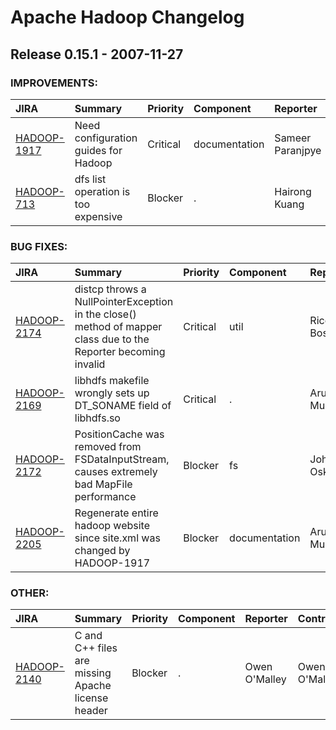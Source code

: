 
<!---
# Licensed to the Apache Software Foundation (ASF) under one
# or more contributor license agreements.  See the NOTICE file
# distributed with this work for additional information
# regarding copyright ownership.  The ASF licenses this file
# to you under the Apache License, Version 2.0 (the
# "License"); you may not use this file except in compliance
# with the License.  You may obtain a copy of the License at
#
#     http://www.apache.org/licenses/LICENSE-2.0
#
# Unless required by applicable law or agreed to in writing, software
# distributed under the License is distributed on an "AS IS" BASIS,
# WITHOUT WARRANTIES OR CONDITIONS OF ANY KIND, either express or implied.
# See the License for the specific language governing permissions and
# limitations under the License.
-->
# Apache Hadoop Changelog

## Release 0.15.1 - 2007-11-27



### IMPROVEMENTS:

| JIRA | Summary | Priority | Component | Reporter | Contributor |
|:---- |:---- | :--- |:---- |:---- |:---- |
| [HADOOP-1917](https://issues.apache.org/jira/browse/HADOOP-1917) | Need configuration guides for Hadoop |  Critical | documentation | Sameer Paranjpye | Arun C Murthy |
| [HADOOP-713](https://issues.apache.org/jira/browse/HADOOP-713) | dfs list operation is too expensive |  Blocker | . | Hairong Kuang | dhruba borthakur |


### BUG FIXES:

| JIRA | Summary | Priority | Component | Reporter | Contributor |
|:---- |:---- | :--- |:---- |:---- |:---- |
| [HADOOP-2174](https://issues.apache.org/jira/browse/HADOOP-2174) | distcp throws a NullPointerException in the close() method of mapper class due to the Reporter becoming invalid |  Critical | util | Riccardo Boscolo | Chris Douglas |
| [HADOOP-2169](https://issues.apache.org/jira/browse/HADOOP-2169) | libhdfs makefile wrongly sets up DT\_SONAME field of libhdfs.so |  Critical | . | Arun C Murthy | Arun C Murthy |
| [HADOOP-2172](https://issues.apache.org/jira/browse/HADOOP-2172) | PositionCache was removed from FSDataInputStream, causes extremely bad MapFile performance |  Blocker | fs | Johan Oskarsson | Doug Cutting |
| [HADOOP-2205](https://issues.apache.org/jira/browse/HADOOP-2205) | Regenerate entire hadoop website since site.xml was changed by HADOOP-1917 |  Blocker | documentation | Arun C Murthy | Arun C Murthy |


### OTHER:

| JIRA | Summary | Priority | Component | Reporter | Contributor |
|:---- |:---- | :--- |:---- |:---- |:---- |
| [HADOOP-2140](https://issues.apache.org/jira/browse/HADOOP-2140) | C and C++ files are missing Apache license header |  Blocker | . | Owen O'Malley | Owen O'Malley |



